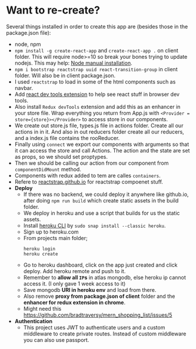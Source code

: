 # Want to re-create?

Several things installed in order to create this app are (besides those in the package.json file):
- node, npm
- `npm install -g create-react-app` and `create-react-app .` on client folder. This will require node>=10 so break your bones trying to update nodejs. This may help: [Node manual installation](https://github.com/nodesource/distributions/blob/master/README.md#manual-installation).
- `npm i bootstrap reactstrap uuid react-transition-group` in client folder. Will also be in client package.json. 
- I used `reactstrap` to load in some of the html components such as navbar.
- Add [react dev tools extension](https://chrome.google.com/webstore/detail/react-developer-tools/fmkadmapgofadopljbjfkapdkoienihi?hl=en) to help see react stuff in browser dev tools.
- Also install `Redux devTools` extension and add this as an enhancer in your store file. Wrap everything you return from App.js with `<Provider = store={store}></Provider>` to access store in our components.
- We create out store.js file, types.js file in actions folder. Create all our actions in in it. And also in out reducers folder create all our reducers, and a index.js file contains the rooReducer.
- Finally using `connect` we export our components with arguments so that it can access the store and call Actions. The action and the state are set as props, so we should set proptypes.
- Then we should be calling our action from our component from `componentDidMount` method.
- Components with redux added to tem are calles `containers`.
- Refere to [reactstrap.github.io](https://reactstrap.github.io/) for reactstrap compoenet stuff.
- **Deploy**
    - If there was no backend, we could deploy it anywhere like github.io, after doing `npm run build` which create static assets in the build folder.
    - We deploy in heroku and use a script that builds for us the static assets.
    - Install [heroku CLI](https://devcenter.heroku.com/articles/heroku-cli#download-and-install) by `sudo snap install --classic heroku`.
    - Sign up to heroku.com
    - From projects main folder;
        ```
        heroku login
        heroku create
        ```
    - Go to heroku dashboard, click on the app just created and click deploy. Add heroku remote and push to it.
    - Remember to **allow all `IP`s** in atlas mongodb, else heroku ip cannot access it. (I only gave 1 week access to it)
    - Save mongodb **URI in heroku env** and load from there. 
    - Also remove **proxy from package.json of client** folder and the **enhancer for redux extension in chrome**.
    - Might need this https://github.com/bradtraversy/mern_shopping_list/issues/5
- **Authentication**
    - This project uses JWT to authenticate users and a custom middleware to create private routes. Instead of custom middleware you can also use passport.
    